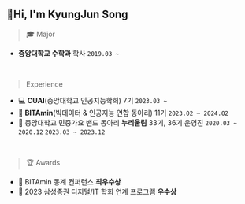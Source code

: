 ## 👋Hi, I'm KyungJun Song
> 🎓 Major
<ul>
  <li><strong>중앙대학교 수학과</strong> 학사 <code>2019.03 ~</code> </li>
</ul>
<br>

> Experience
<ul>
  <li>💻 <strong>CUAI</strong>(중앙대학교 인공지능학회) 7기 <code>2023.03 ~</code></li>
  <li>🍊 <strong>BITAmin</strong>(빅데이터 & 인공지능 연합 동아리) 11기 <code>2023.02 ~ 2024.02</code></li>
  <li>🎸 중앙대학교 민중가요 밴드 동아리 <strong>누리울림</strong> 33기, 36기 운영진 <code>2020.03 ~ 2020.12</code> <code>2023.03 ~ 2023.12</code></li>
</ul>
<br>

> 🏆 Awards
<ul>
  <li>🥈 BITAmin 동계 컨퍼런스 <strong>최우수상</strong></li>
  <li>🥉 2023 삼성증권 디지털/IT 학회 연계 프로그램 <strong>우수상</strong></li>
</ul>

